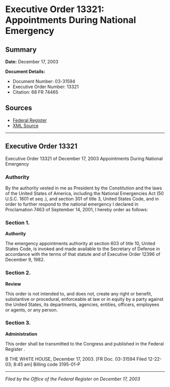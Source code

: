 # Executive Order 13321: Appointments During National Emergency

## Summary

**Date:** December 17, 2003

**Document Details:**
- Document Number: 03-31594
- Executive Order Number: 13321
- Citation: 68 FR 74465

## Sources
- [Federal Register](https://www.federalregister.gov/documents/2003/12/23/03-31594/appointments-during-national-emergency)
- [XML Source](https://www.federalregister.gov/documents/full_text/xml/2003/12/23/03-31594.xml)

---

## Executive Order 13321

Executive Order 13321 of December 17, 2003
Appointments During National Emergency
### Authority

By the authority vested in me as President by the Constitution and the laws of the United States of America, including the National Emergencies Act (50 U.S.C. 1601 
et seq
.), and section 301 of title 3, United States Code, and in order to further respond to the national emergency I declared in Proclamation 7463 of September 14, 2001, I hereby order as follows:
### Section 1.

**Authority**

The emergency appointments authority at section 603 of title 10, United States Code, is invoked and made available to the Secretary of Defense in accordance with the terms of that statute and of Executive Order 12396 of December 9, 1982.
### Section 2.

**Review**

This order is not intended to, and does not, create any right or benefit, substantive or procedural, enforceable at law or in equity by a party against the United States, its departments, agencies, entities, officers, employees or agents, or any person.
### Section 3.

**Administration**

This order shall be transmitted to the Congress and published in the 
Federal Register
.

B
THE WHITE HOUSE,
December 17, 2003.
[FR Doc. 03-31594
Filed 12-22-03; 8:45 am]
Billing code 3195-01-P

---

*Filed by the Office of the Federal Register on December 17, 2003*
